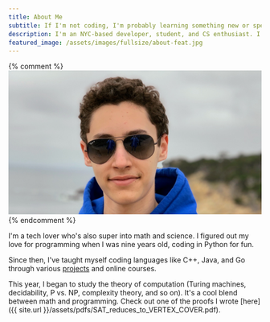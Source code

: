 ```yaml
---
title: About Me
subtitle: If I'm not coding, I'm probably learning something new or spending time with family and friends.
description: I'm an NYC-based developer, student, and CS enthusiast. I'm a tech lover who's also super into math and science. If I'm not coding, I'm probably learning something new or spending time with family and friends.
featured_image: /assets/images/fullsize/about-feat.jpg
---
```


{% comment %}![](/assets/images/fullsize/thomas2.jpeg){% endcomment %}

I'm a tech lover who's also super into math and science. I figured out my love for programming when I was nine years
old, coding in Python for fun.

Since then, I've taught myself coding languages like C++, Java, and Go through various [projects](/projects/)
and online courses.

This year, I began to study the theory of computation
(Turing machines, decidability, P vs. NP, complexity theory, and so on). It's a cool
blend between math and programming. Check out one of the proofs I wrote
[here]({{ site.url }}/assets/pdfs/SAT_reduces_to_VERTEX_COVER.pdf).

